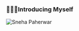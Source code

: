 ### 🙋🏻‍♀Introducing Myself 

![Sneha Paherwar](https://github.com/snehapaherwar/snehapaherwar/assets/141404143/63217c15-c498-401e-9b1d-f6f6ef496601)





<!--
Hello, I'm Sneha. Data Analyst with expertise in data analysis and reporting, query optimization, database design, and data modelling.

- Querying data using SQL.
* Generate reports and perform ad-hoc data analysis using SQL.
+ Developing dashboards on Power BI.
- Data analysis and reporting using Google Sheets and Excel.
* Solving complex datasets using Python libraries like Pandas, NumPy and Matplotlib.

--!>
